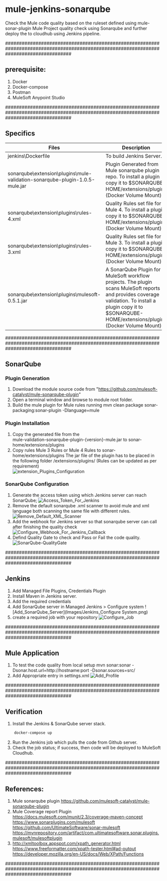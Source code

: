 # mule-jenkins-sonarqube
Check the Mule code quality based on the ruleset defined using mule-sonar-plugin
Mule Project quality check using Sonarqube and further deploy the to cloudhub using Jenkins pipeline.

########################################################################################################################################
## prerequisite:
1. Docker
2. Docker-compose
3. Postman
4. MuleSoft Anypoint Studio

########################################################################################################################################
## Specifics 
| Files | Description |
| ------ | ------ |
| jenkins\Dockerfile | To build Jenkins Server.|
| sonarqube\extension\plugins\mule-validation-sonarqube-plugin-1.0.5-mule.jar | Plugin Generated from Mule sonarqube plugin repo. To install a plugin copy it to $SONARQUBE-HOME/extensions/plugins (Docker Volume Mount)|
| sonarqube\extension\plugins\rules-4.xml | Quality Rules set file for Mule 4. To install a plugin copy it to $SONARQUBE-HOME/extensions/plugins (Docker Volume Mount)|
| sonarqube\extension\plugins\rules-3.xml | Quality Rules set file for Mule 3. To install a plugin copy it to $SONARQUBE-HOME/extensions/plugins (Docker Volume Mount)|
| sonarqube\extension\plugins\mulesoft-0.5.1.jar | A SonarQube Plugin for MuleSoft workflow projects. The plugin scans MuleSoft reports and provides coverage validation. To install a plugin copy it to $SONARQUBE-HOME/extensions/plugins (Docker Volume Mount)|

########################################################################################################################################
## SonarQube

### Plugin Generation
1. Download the module source code from "https://github.com/mulesoft-catalyst/mule-sonarqube-plugin"
2. Open a terminal window and browse to module root folder.
3. Build the mule plugin for Mule rules running 
    mvn clean package sonar-packaging:sonar-plugin -Dlanguage=mule

### Plugin Installation
1. Copy the generated file from the  
    mule-validation-sonarqube-plugin-{version}-mule.jar to sonar-home/extensions/plugins
2. Copy rules Mule 3 Rules or Mule 4 Rules to sonar-home/extensions/plugins The jar file of the plugin has to be placed in the following folder 
    /extensions/plugins/ (Rules can be updated as per requirement)  
    ![extension_Plugins_Configuration](Images/Plugin_Installation_In_SonarQube.png)

### SonarQube Configuration
1. Generate the access token using which Jenkins server can reach SonarQube;
    ![Access_Token_For_Jenkins](Images/Generate_Access_Token_For_Jenkins.png)
2. Remove the default sonarqube .xml scanner to avoid mule and xml language both scanning the same file with different rules. 
    ![Remove_Default_XML_Scanner](Images/Remove_Default_XML_Scanner.png)
3. Add the webhook for Jenkins server so that sonarqube server can call after finishing the quality check
    ![Configure_Webhook_For_Jenkins_Callback](Images/Configure_Webhook_For_Jenkins_Callback.png)
4. Defind Quality Gate to check and Pass or Fail the code quality. 
    ![SonarQube-QualityGate](Images/SonarQube_Quality_Gate.png)

########################################################################################################################################
## Jenkins
1. Add Managed File Plugins, Credentials Plugin
2. Install Maven in Jenkins server.
3. Add the required credentials 
4. Add SonarQube server in Managed Jenkins > Configure system
    ![Add_SonarQube_Server](Images/Jenkins_Configure System.png) 
5. create a required job with your repository
    ![Configure_Job](Images/Job_Configuration.png)

########################################################################################################################################
## Mule Application
1. To test the code quality from local setup
    mvn sonar:sonar -Dsonar.host.url=http://hostname:port -Dsonar.sources=src/
2. Add Appropriate entry in settings.xml
    ![Add_Profile](Images/Settings_File.png)

########################################################################################################################################
## Verification
1. Install the Jenkins & SonarQube server stack. 
```sh
    docker-compose up
```
2. Run the Jenkins job which pulls the code from Github server. 
3. Check the job status; if success, then code will be deployed to MuleSoft Cloudhub. 

########################################################################################################################################
## References:
1. Mule sonarqube plugin
    https://github.com/mulesoft-catalyst/mule-sonarqube-plugin
2. Mule Coverage report Plugin
    https://docs.mulesoft.com/munit/2.3/coverage-maven-concept
    https://www.sonarplugins.com/mulesoft 
    https://github.com/UltimateSoftware/sonar-mulesoft
    https://mvnrepository.com/artifact/com.ultimatesoftware.sonar.plugins.mulesoft/mulesoftplugin
3.  http://xmltoolbox.appspot.com/xpath_generator.html
    https://www.freeformatter.com/xpath-tester.html#ad-output
    https://developer.mozilla.org/en-US/docs/Web/XPath/Functions

########################################################################################################################################